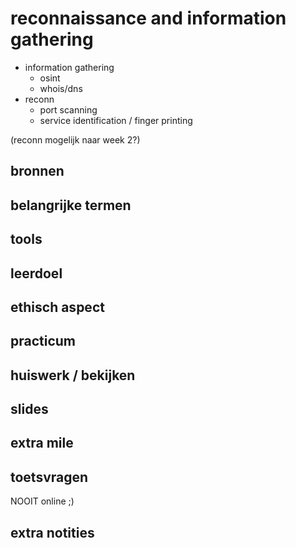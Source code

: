 # reconnaissance and information gathering
- information gathering  
    - osint  
    - whois/dns
- reconn  
    - port scanning
    - service identification / finger printing

(reconn mogelijk naar week 2?)

## bronnen

## belangrijke termen

## tools

## leerdoel

## ethisch aspect

## practicum

## huiswerk / bekijken

## slides

## extra mile

## toetsvragen
NOOIT online ;)

## extra notities